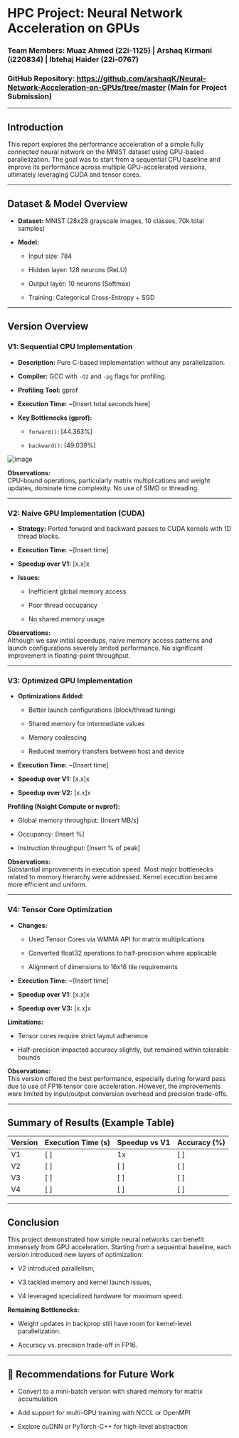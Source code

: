 # HPC Project: Neural Network Acceleration on GPUs

### Team Members: Muaz Ahmed (22i-1125) | Arshaq Kirmani (i220834) | Ibtehaj Haider (22i-0767)

### GitHub Repository: https://github.com/arshaqK/Neural-Network-Acceleration-on-GPUs/tree/master (Main for Project Submission)

---

## Introduction

This report explores the performance acceleration of a simple fully connected neural network on the MNIST dataset using GPU-based parallelization. The goal was to start from a sequential CPU baseline and improve its performance across multiple GPU-accelerated versions, ultimately leveraging CUDA and tensor cores.

---

## Dataset & Model Overview

- **Dataset:** MNIST (28x28 grayscale images, 10 classes, 70k total samples)
    
- **Model:**
    
    - Input size: 784
        
    - Hidden layer: 128 neurons (ReLU)
        
    - Output layer: 10 neurons (Softmax)
        
    - Training: Categorical Cross-Entropy + SGD
        

---

## Version Overview

### **V1: Sequential CPU Implementation**

- **Description:** Pure C-based implementation without any parallelization.
    
- **Compiler:** GCC with `-O2` and `-pg` flags for profiling.
    
- **Profiling Tool:** gprof
    
- **Execution Time:** ~[Insert total seconds here]
    
- **Key Bottlenecks (gprof):**
    
    - `forward()`: [44.363%]
        
    - `backward()`: [49.039%]

![image](https://github.com/user-attachments/assets/59c31fda-e70b-4095-abd5-df05c479ee3b)


**Observations:**  
CPU-bound operations, particularly matrix multiplications and weight updates, dominate time complexity. No use of SIMD or threading.

---

### **V2: Naive GPU Implementation (CUDA)**

- **Strategy:** Ported forward and backward passes to CUDA kernels with 1D thread blocks.
    
- **Execution Time:** ~[Insert time]
    
- **Speedup over V1:** [x.x]x
    
- **Issues:**
    
    - Inefficient global memory access
        
    - Poor thread occupancy
        
    - No shared memory usage
        

**Observations:**  
Although we saw initial speedups, naive memory access patterns and launch configurations severely limited performance. No significant improvement in floating-point throughput.

---

### **V3: Optimized GPU Implementation**

- **Optimizations Added:**
    
    - Better launch configurations (block/thread tuning)
        
    - Shared memory for intermediate values
        
    - Memory coalescing
        
    - Reduced memory transfers between host and device
        
- **Execution Time:** ~[Insert time]
    
- **Speedup over V1:** [x.x]x
    
- **Speedup over V2:** [x.x]x
    

**Profiling (Nsight Compute or nvprof):**

- Global memory throughput: [Insert MB/s]
    
- Occupancy: [Insert %]
    
- Instruction throughput: [Insert % of peak]
    

**Observations:**  
Substantial improvements in execution speed. Most major bottlenecks related to memory hierarchy were addressed. Kernel execution became more efficient and uniform.

---

### **V4: Tensor Core Optimization**

- **Changes:**
    
    - Used Tensor Cores via WMMA API for matrix multiplications
        
    - Converted float32 operations to half-precision where applicable
        
    - Alignment of dimensions to 16x16 tile requirements
        
- **Execution Time:** ~[Insert time]
    
- **Speedup over V1:** [x.x]x
    
- **Speedup over V3:** [x.x]x
    

**Limitations:**

- Tensor cores require strict layout adherence
    
- Half-precision impacted accuracy slightly, but remained within tolerable bounds
    

**Observations:**  
This version offered the best performance, especially during forward pass due to use of FP16 tensor core acceleration. However, the improvements were limited by input/output conversion overhead and precision trade-offs.

---

## Summary of Results (Example Table)

| Version | Execution Time (s) | Speedup vs V1 | Accuracy (%) |
| ------- | ------------------ | ------------- | ------------ |
| V1      | [ ]                | 1x            | [ ]          |
| V2      | [ ]                | [ ]           | [ ]          |
| V3      | [ ]                | [ ]           | [ ]          |
| V4      | [ ]                | [ ]           | [ ]          |

---

## Conclusion

This project demonstrated how simple neural networks can benefit immensely from GPU acceleration. Starting from a sequential baseline, each version introduced new layers of optimization:

- V2 introduced parallelism,
    
- V3 tackled memory and kernel launch issues,
    
- V4 leveraged specialized hardware for maximum speed.
    

**Remaining Bottlenecks:**

- Weight updates in backprop still have room for kernel-level parallelization.
    
- Accuracy vs. precision trade-off in FP16.
    

---

## 🔗 Recommendations for Future Work

- Convert to a mini-batch version with shared memory for matrix accumulation
    
- Add support for multi-GPU training with NCCL or OpenMPI
    
- Explore cuDNN or PyTorch-C++ for high-level abstraction
